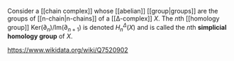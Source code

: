 Consider a [[chain complex]] whose [[abelian]] [[group|groups]] are the groups of [[n-chain|n-chains]] of a [[∆-complex]] $X$. The $n$th [[homology group]] $\text{Ker}(\partial_{n})/\text{Im}(\partial_{n+1})$ is denoted $H_n^\Delta(X)$ and is called the $n$th **simplicial homology group** of $X$. 

https://www.wikidata.org/wiki/Q7520902
